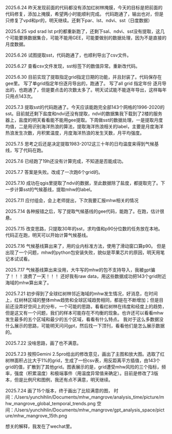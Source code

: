 2025.6.24 
昨天发现前面的代码都没有添加红树林掩膜，今天的目标是把前面的代码修复，添加上掩膜，希望两小时能顺利完成。
代码跑通了，输出也对，但是只修复了vpd和pr的，明天继续。还剩下par、lst、ndvi、sst（日度数据）

2025.6.25
vpd srad lst pr的都重新跑了，还剩下sal、ndvi、sst没有提取，这几个可能要换数据集合，可能不能用GEE，可能要做别的数据处理，因为不是直接的月度数据。

2025.6.26
试图提取sst，代码跑通了，也顺利导出了csv文件。

2025.6.27
查看csv文件发现，sst标签下的数值异常。重新改代码。

2025.6.30
目前实现了提取指定grid指定日期的功能，并且封装了。代码保存在gee里。
写了单grid指定年份逐月导出的，跑通了。
写了all grid 指定年份 逐月导出的，也跑通了，但是要点击的次数太多了。明天试试能不能逐年导出，这样每年只用点143次。

2025.7.3
提取sst的代码跑通了。今天应该能跑完全部143个网格的1996-2020的sst。目前就还剩下盐度和ndvi还没有提取，ndvi的数据集我下载到了2楼的服务器上，盐度的明天看看能不能用gee提取。下周做sst的数据处理，一是提取月度均值，二是用识别海洋热浪的算法，提取海洋热浪相关的label，主要是月度海洋热浪发生次数，月积累温度，月度海洋热浪的发生天数，月平均强度。

2025.7.5
思考之后还是决定提取1983-2012这三十年的日均温度来得到气候基线，写了代码在跑。

2025.7.6
已经跑了19h还没有计算完成，不知道是否能成功。

2025.7.7
答案是失败。改成了一次跑6个grid的。

2025.7.10
成功在qgis里提取了ndvi的数据，至此数据除了盐度，都提取完了。下一步计算sst的气候基线，提取mhw的label。

2025.7.11
应付组会，会上老师提出，下次我要汇报mhw相关的情况

2025.7.14
各种报错之后，写了提取气候基线的gee代码，能跑了。在跑，估计很悬。

2025.7.15
改变思路，只提取30年的sst，求均值和p90分位数的任务放在本地。代码正在跑，明天可以开始计算气候基线。

2025.7.16
气候基线算出来了，用的业内标准方法，使用了滑动窗口算p90。
但是出现了一个问题，mhw的python包安装失败，貌似是苹果芯片的原因，明天用笔记本试试看。

2025.7.17
气候基线算出来没用，大牛写的mhw的包不支持导入，我被gpt骗了！！！浪费了一天！！！
还好我有raw data，用这些数据成功把143个grid附近海域的mhw算出来了。

2025.7.21
初步得到了全球红树林邻近海域的mhw发生情况，好消息，在时间上，红树林区域的整体mhw趋势和全球区域趋势相同，都是在不断增加；但是目前还没弄好空间上的分布，一个可能的思路，看看红树林在纬度和经度上的趋势，但是这又有一个问题，我们的样本可能存在不均衡的现象。也许还可以看看mhw发生最多的五个区域和最少的五个区域，看看有什么特点。
我对于这么多数据没什么展示的思路，可能明天问问gpt，然后找一下顶刊，看看他们是怎么展示数据的。

2025.7.22
没啥思路，画了也不满意。

2025.7.23
按照Gemini 2.5pro给出的修改意见，画出了主图和放大图。选取了红树林面积占比大于1%的grid，生成了一份csv表，用反距离平方插值，由143个grid的值，扩散到了其他grid。图表展示的是，grid遭受mhw风险的三个指标，频率，强度（积累温度）和极端事件（用温度异常值来确定）。目前是修改了3版本，但是比例尺和图例，我还有点不满意，明天继续。

2025.7.24
画了15个版本，终于画出了比较满意的图，
时间：/Users/yunchihlin/Documents/mhw_mangrove/analysis_time/picture/mhw_mangrove_global_temporal_trends.png
空间：/Users/yunchihlin/Documents/mhw_mangrove/gpt_analysis_space/picture/mhw_mangrove_15th.png

想关的解释，我发在了wechat里。
